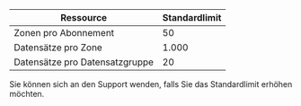 
| Ressource | Standardlimit 
--- | ---
| Zonen pro Abonnement | 50
| Datensätze pro Zone| 1\.000
| Datensätze pro Datensatzgruppe| 20

Sie können sich an den Support wenden, falls Sie das Standardlimit erhöhen möchten.

<!---HONumber=Oct15_HO3-->